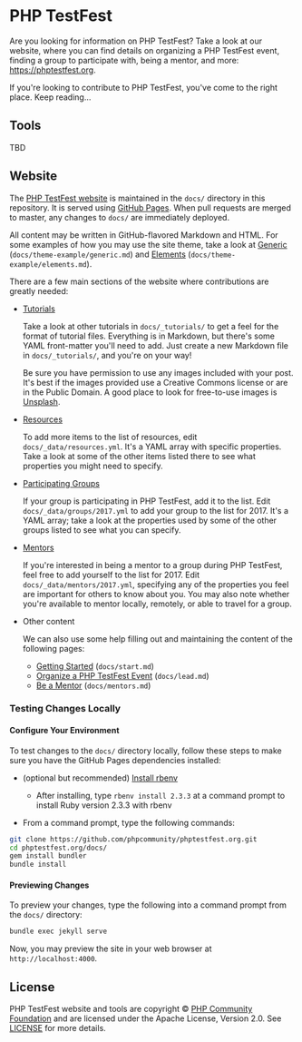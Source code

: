 # PHP TestFest

Are you looking for information on PHP TestFest? Take a look at our website,
where you can find details on organizing a PHP TestFest event, finding a group
to participate with, being a mentor, and more: <https://phptestfest.org>.

If you're looking to contribute to PHP TestFest, you've come to the right place.
Keep reading…


## Tools

TBD


## Website

The [PHP TestFest website](https://phptestfest.org) is maintained in the `docs/`
directory in this repository. It is served using
[GitHub Pages](https://pages.github.com/). When pull requests are merged to
master, any changes to `docs/` are immediately deployed.

All content may be written in GitHub-flavored Markdown and HTML. For some
examples of how you may use the site theme, take a look at
[Generic](https://phptestfest.org/theme-example/generic/)
(`docs/theme-example/generic.md`) and
[Elements](https://phptestfest.org/theme-example/elements/)
(`docs/theme-example/elements.md`).

There are a few main sections of the website where contributions are greatly
needed:

* [Tutorials](https://phptestfest.org/tutorials/)

  Take a look at other tutorials in `docs/_tutorials/` to get a feel for the
  format of tutorial files. Everything is in Markdown, but there's some YAML
  front-matter you'll need to add. Just create a new Markdown file in
  `docs/_tutorials/`, and you're on your way!

  Be sure you have permission to use any images included with your post. It's
  best if the images provided use a Creative Commons license or are in the
  Public Domain. A good place to look for free-to-use images is
  [Unsplash](https://unsplash.com/).

* [Resources](https://phptestfest.org/resources/)

  To add more items to the list of resources, edit `docs/_data/resources.yml`.
  It's a YAML array with specific properties. Take a look at some of the other
  items listed there to see what properties you might need to specify.

* [Participating Groups](https://phptestfest.org/groups/2017/)

  If your group is participating in PHP TestFest, add it to the list. Edit
  `docs/_data/groups/2017.yml` to add your group to the list for 2017. It's a
  YAML array; take a look at the properties used by some of the other groups
  listed to see what you can specify.

* [Mentors](https://phptestfest.org/mentors/2017/)

  If you're interested in being a mentor to a group during PHP TestFest, feel
  free to add yourself to the list for 2017. Edit
  `docs/_data/mentors/2017.yml`, specifying any of the properties you feel are
  important for others to know about you. You may also note whether you're
  available to mentor locally, remotely, or able to travel for a group.

* Other content

  We can also use some help filling out and maintaining the content of the
  following pages:

  * [Getting Started](https://phptestfest.org/start/) (`docs/start.md`)
  * [Organize a PHP TestFest Event](https://phptestfest.org/lead/)
    (`docs/lead.md`)
  * [Be a Mentor](https://phptestfest.org/mentors/) (`docs/mentors.md`)

### Testing Changes Locally

#### Configure Your Environment

To test changes to the `docs/` directory locally, follow these steps to make
sure you have the GitHub Pages dependencies installed:

* (optional but recommended) [Install rbenv](https://github.com/rbenv/rbenv#installation)
  * After installing, type `rbenv install 2.3.3` at a command prompt to install
    Ruby version 2.3.3 with rbenv

* From a command prompt, type the following commands:

``` bash
git clone https://github.com/phpcommunity/phptestfest.org.git
cd phptestfest.org/docs/
gem install bundler
bundle install
```

#### Previewing Changes

To preview your changes, type the following into a command prompt from the
`docs/` directory:

``` bash
bundle exec jekyll serve
```

Now, you may preview the site in your web browser at `http://localhost:4000`.


## License

PHP TestFest website and tools are copyright ©
[PHP Community Foundation](https://phpcommunity.org) and are licensed under the
Apache License, Version 2.0. See
[LICENSE](https://github.com/phpcommunity/phptestfest.org/blob/master/LICENSE)
for more details.
